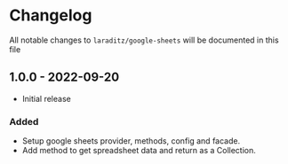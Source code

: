 # Changelog

All notable changes to `laraditz/google-sheets` will be documented in this file

## 1.0.0 - 2022-09-20

- Initial release

### Added
- Setup google sheets provider, methods, config and facade.
- Add method to get spreadsheet data and return as a Collection.
